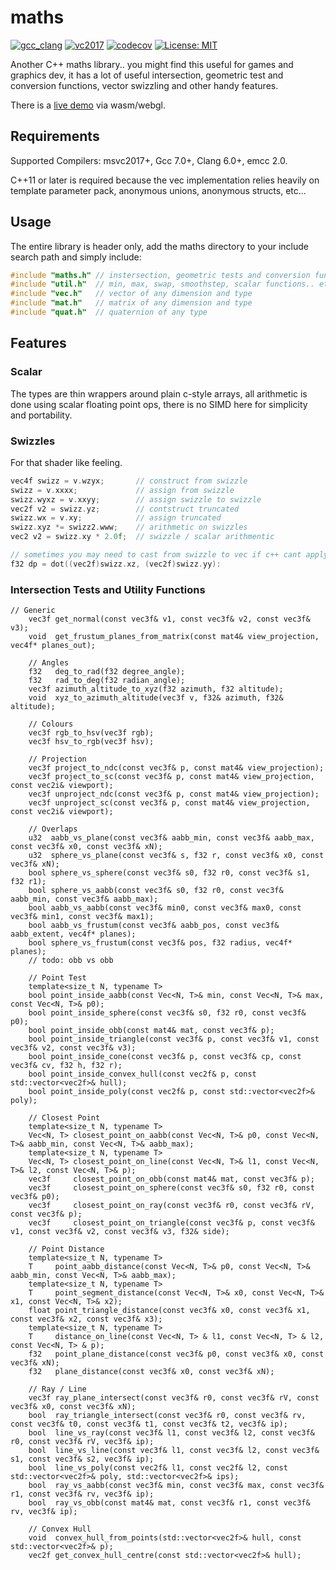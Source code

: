 
# maths  
[![gcc_clang](https://travis-ci.org/polymonster/maths.svg?branch=master)](https://travis-ci.org/polymonster/maths)
[![vc2017](https://ci.appveyor.com/api/projects/status/uny5ae4bf3kp2p0m?svg=true)](https://ci.appveyor.com/project/polymonster/maths)
[![codecov](https://codecov.io/gh/polymonster/maths/branch/master/graph/badge.svg)](https://codecov.io/gh/polymonster/maths) [![License: MIT](https://img.shields.io/badge/License-MIT-blue.svg)](https://opensource.org/licenses/MIT)

Another C++ maths library.. you might find this useful for games and graphics dev, it has a lot of useful intersection, geometric test and conversion functions, vector swizzling and other handy features.   

There is a [live demo](https://www.polymonster.co.uk/pmtech/examples/maths_functions.html) via wasm/webgl.

## Requirements

Supported Compilers: msvc2017+, Gcc 7.0+, Clang 6.0+, emcc 2.0.

C++11 or later is required because the vec implementation relies heavily on template parameter pack, anonymous unions, anonymous structs, etc...

## Usage

The entire library is header only, add the maths directory to your include search path and simply include:

```c++
#include "maths.h" // instersection, geometric tests and conversion functions
#include "util.h"  // min, max, swap, smoothstep, scalar functions.. etc
#include "vec.h"   // vector of any dimension and type
#include "mat.h"   // matrix of any dimension and type
#include "quat.h"  // quaternion of any type
``` 

## Features

### Scalar

The types are thin wrappers around plain c-style arrays, all arithmetic is done using scalar floating point ops, there is no SIMD here for simplicity and portability.

### Swizzles

For that shader like feeling.

```c++
vec4f swizz = v.wzyx;       // construct from swizzle
swizz = v.xxxx;             // assign from swizzle
swizz.wyxz = v.xxyy;        // assign swizzle to swizzle
vec2f v2 = swizz.yz;        // contstruct truncated
swizz.wx = v.xy;            // assign truncated
swizz.xyz *= swizz2.www;    // arithmetic on swizzles
vec2 v2 = swizz.xy * 2.0f;  // swizzle / scalar arithmentic

// sometimes you may need to cast from swizzle to vec if c++ cant apply implict casts
f32 dp = dot((vec2f)swizz.xz, (vec2f)swizz.yy):
```

### Intersection Tests and Utility Functions

```
// Generic
    vec3f get_normal(const vec3f& v1, const vec3f& v2, const vec3f& v3);
    void  get_frustum_planes_from_matrix(const mat4& view_projection, vec4f* planes_out);

    // Angles
    f32   deg_to_rad(f32 degree_angle);
    f32   rad_to_deg(f32 radian_angle);
    vec3f azimuth_altitude_to_xyz(f32 azimuth, f32 altitude);
    void  xyz_to_azimuth_altitude(vec3f v, f32& azimuth, f32& altitude);

    // Colours
    vec3f rgb_to_hsv(vec3f rgb);
    vec3f hsv_to_rgb(vec3f hsv);
    
    // Projection
    vec3f project_to_ndc(const vec3f& p, const mat4& view_projection);
    vec3f project_to_sc(const vec3f& p, const mat4& view_projection, const vec2i& viewport);
    vec3f unproject_ndc(const vec3f& p, const mat4& view_projection);
    vec3f unproject_sc(const vec3f& p, const mat4& view_projection, const vec2i& viewport);

    // Overlaps
    u32  aabb_vs_plane(const vec3f& aabb_min, const vec3f& aabb_max, const vec3f& x0, const vec3f& xN);
    u32  sphere_vs_plane(const vec3f& s, f32 r, const vec3f& x0, const vec3f& xN);
    bool sphere_vs_sphere(const vec3f& s0, f32 r0, const vec3f& s1, f32 r1);
    bool sphere_vs_aabb(const vec3f& s0, f32 r0, const vec3f& aabb_min, const vec3f& aabb_max);
    bool aabb_vs_aabb(const vec3f& min0, const vec3f& max0, const vec3f& min1, const vec3f& max1);
    bool aabb_vs_frustum(const vec3f& aabb_pos, const vec3f& aabb_extent, vec4f* planes);
    bool sphere_vs_frustum(const vec3f& pos, f32 radius, vec4f* planes);
    // todo: obb vs obb

    // Point Test
    template<size_t N, typename T>
    bool point_inside_aabb(const Vec<N, T>& min, const Vec<N, T>& max, const Vec<N, T>& p0);
    bool point_inside_sphere(const vec3f& s0, f32 r0, const vec3f& p0);
    bool point_inside_obb(const mat4& mat, const vec3f& p);
    bool point_inside_triangle(const vec3f& p, const vec3f& v1, const vec3f& v2, const vec3f& v3);
    bool point_inside_cone(const vec3f& p, const vec3f& cp, const vec3f& cv, f32 h, f32 r);
    bool point_inside_convex_hull(const vec2f& p, const std::vector<vec2f>& hull);
    bool point_inside_poly(const vec2f& p, const std::vector<vec2f>& poly);
    
    // Closest Point
    template<size_t N, typename T>
    Vec<N, T> closest_point_on_aabb(const Vec<N, T>& p0, const Vec<N, T>& aabb_min, const Vec<N, T>& aabb_max);
    template<size_t N, typename T>
    Vec<N, T> closest_point_on_line(const Vec<N, T>& l1, const Vec<N, T>& l2, const Vec<N, T>& p);
    vec3f     closest_point_on_obb(const mat4& mat, const vec3f& p);
    vec3f     closest_point_on_sphere(const vec3f& s0, f32 r0, const vec3f& p0);
    vec3f     closest_point_on_ray(const vec3f& r0, const vec3f& rV, const vec3f& p);
    vec3f     closest_point_on_triangle(const vec3f& p, const vec3f& v1, const vec3f& v2, const vec3f& v3, f32& side);

    // Point Distance
    template<size_t N, typename T>
    T     point_aabb_distance(const Vec<N, T>& p0, const Vec<N, T>& aabb_min, const Vec<N, T>& aabb_max);
    template<size_t N, typename T>
    T     point_segment_distance(const Vec<N, T>& x0, const Vec<N, T>& x1, const Vec<N, T>& x2);
    float point_triangle_distance(const vec3f& x0, const vec3f& x1, const vec3f& x2, const vec3f& x3);
    template<size_t N, typename T>
    T     distance_on_line(const Vec<N, T> & l1, const Vec<N, T> & l2, const Vec<N, T> & p);
    f32   point_plane_distance(const vec3f& p0, const vec3f& x0, const vec3f& xN);
    f32   plane_distance(const vec3f& x0, const vec3f& xN);
    
    // Ray / Line
    vec3f ray_plane_intersect(const vec3f& r0, const vec3f& rV, const vec3f& x0, const vec3f& xN);
    bool  ray_triangle_intersect(const vec3f& r0, const vec3f& rv, const vec3f& t0, const vec3f& t1, const vec3f& t2, vec3f& ip);
    bool  line_vs_ray(const vec3f& l1, const vec3f& l2, const vec3f& r0, const vec3f& rV, vec3f& ip);
    bool  line_vs_line(const vec3f& l1, const vec3f& l2, const vec3f& s1, const vec3f& s2, vec3f& ip);
    bool  line_vs_poly(const vec2f& l1, const vec2f& l2, const std::vector<vec2f>& poly, std::vector<vec2f>& ips);
    bool  ray_vs_aabb(const vec3f& min, const vec3f& max, const vec3f& r1, const vec3f& rv, vec3f& ip);
    bool  ray_vs_obb(const mat4& mat, const vec3f& r1, const vec3f& rv, vec3f& ip);
    
    // Convex Hull
    void  convex_hull_from_points(std::vector<vec2f>& hull, const std::vector<vec2f>& p);
    vec2f get_convex_hull_centre(const std::vector<vec2f>& hull);
```
